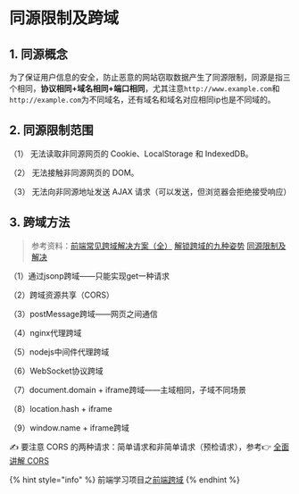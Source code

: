 # 同源限制及跨域

## 1. 同源概念

为了保证用户信息的安全，防止恶意的网站窃取数据产生了同源限制，同源是指三个相同，**协议相同+域名相同+端口相同**，尤其注意`http://www.example.com`和`http://example.com`为不同域名，还有域名和域名对应相同ip也是不同域的。

## 2. 同源限制范围

（1） 无法读取非同源网页的 Cookie、LocalStorage 和 IndexedDB。

（2） 无法接触非同源网页的 DOM。

（3） 无法向非同源地址发送 AJAX 请求（可以发送，但浏览器会拒绝接受响应）

## 3. 跨域方法

>参考资料：[前端常见跨域解决方案（全）](https://segmentfault.com/a/1190000011145364)   [解锁跨域的九种姿势](https://github.com/LiChangyi/crossDomain)   [同源限制及解决](https://wangdoc.com/javascript/bom/same-origin.html)

（1）通过jsonp跨域——只能实现get一种请求

（2）跨域资源共享（CORS）

（3）postMessage跨域——网页之间通信

（4）nginx代理跨域

（5）nodejs中间件代理跨域

（6）WebSocket协议跨域

（7）document.domain + iframe跨域——主域相同，子域不同场景

（8）location.hash + iframe

（9）window.name + iframe跨域

✍️ 要注意 CORS 的两种请求：简单请求和非简单请求（预检请求），参考👉 [全面讲解 CORS](https://juejin.im/post/6856556746706518024#heading-4)

{% hint style="info" %} 前端学习项目之[前端跨域](https://github.com/MrEnvision/Front-end_learning_project/tree/master/cross-domain_solutions) {% endhint %}

